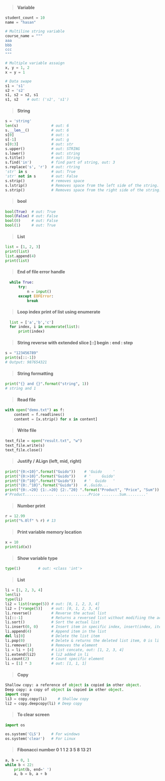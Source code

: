 > #### Variable #### 

````python
student_count = 10
name = "hasan"

# Multiline string variable
course_name = """
aaa
bbb
ccc
"""

# Multiple variable assaign
x, y = 1, 2
x = y = 1

# Data swape
s1 = 's1'
s2 = 's2'
s1, s2 = s2, s1
s1, s2    # out: ('s2', 's1')
````

> #### String ####
````python
s = 'string'
len(s)               # out: 6
s.__len__()          # out: 6
s[0]                 # out: s
s[-1]                # out: g
s[0:3]               # out: str
s.upper()            # out: STRING
s.lower()            # out: string
s.title()            # out: String
s.find('in')         # find part of string, out: 3
s.replace('s', 'r')  # out: rtring
'str' in s           # out: True
'str' not in s       # out: False
s.strip()            # removes space
s.lstrip()           # Removes space from the left side of the string.
s.strip()            # Removes space from the right side of the string.
````

> #### bool ####
````python
bool(True)  # out: True
bool(False) # out: False
bool(0)     # out: False
bool(1)     # out: True
````

> #### List ####
````python
list = [1, 2, 3]
print(list)
list.append(4)
print(list)
````

> #### End of file error handle ####
````python
  while True:
      try:
          n = input()
      except EOFError:
          break
````

> #### Loop index print of list using enumerate ####
````python
  list = ['a','b','c']
  for index, i in enumerate(list):
      print(index)
````

> #### String reverse with extended slice [::] begin : end : step ####
```python
s = "123456789"
print(s[::-1])    
# Output: 987654321
```

> #### String formatting ####
```python
print("{} and {}".format("string", 1))
# string and 1
```

> #### Read file ####
```python
with open("demo.txt") as f:
    content = f.readlines()
    content = [x.strip() for x in content]
```

> #### Write file ####
```python
text_file = open("result.txt", "w")
text_file.write(s)
text_file.close()
```

> #### Justify / ALign (left, mid, right) ####
```python
print("{0:<10}".format("Guido"))    # 'Guido     '
print("{0:>10}".format("Guido"))    # '     Guido'
print("{0:^10}".format("Guido"))    # '  Guido   '
print("{0:.^10}".format("Guido"))   #..Guido...
print("{0:.<20} {1:.>20} {2:.^20} ".format("Product", "Price", "Sum"))
#'Product............. ...............Price ........Sum.........'
```

> #### Number print ####
```python
r = 12.99
print("%.0lf" % r) # 13
```

> #### Print variable memory location ####
```python
x = 10
print(id(x))
```

> #### Show variable type ####
```python
type(1)        # out: <class 'int'>
```

> #### List ####
```python
li = [1, 2, 3, 4]
len(li)
type(li) 
li2 = list(range(5)) # out: [0, 1, 2, 3, 4]
li2 = [*range(5)]    # out: [0, 1, 2, 3, 4]
li.reverse()         # Reverse the actual list
li[::-1]             # Returns a reversed list without modifiing the actual list
li.sort()            # Sort the actual list
li.insert(0, 0)      # Insert item in specific index, insert(index, item)
li.append(4)         # Append item in the list
del li[0]            # Delete the list item
li.pop(0)            # Delete & returns the deleted list item, 0 is li index.
li.remove(1)         # Removes the element
li = li + [4]        # List concate, out: [1, 2, 3, 4]
li.extend(li2)       # li2 added in li
li.count(2)          # Count specific element
li = [1] * 3         # out: [1, 1, 1]
```

> #### Copy ####
```python
Shallow copy: a reference of object is copied in other object.
Deep copy: a copy of object is copied in other object.
import copy
li3 = copy.copy(li)     # Shallow copy
li2 = copy.deepcopy(li) # Deep copy
```

> #### To clear screen ####
```python
import os

os.system('CLS')     # For windows
os.system('clear')   # For Linux
```

> #### Fibonacci number  0 1 1 2 3 5 8 13 21 ####
```python
a, b = 0, 1
while b < 22:
    print(b, end=' ')
    a, b = b, a + b
```
